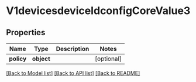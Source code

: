 # V1devicesdeviceIdconfigCoreValue3

## Properties
Name | Type | Description | Notes
------------ | ------------- | ------------- | -------------
**policy** | **object** |  | [optional] 

[[Back to Model list]](../README.md#documentation-for-models) [[Back to API list]](../README.md#documentation-for-api-endpoints) [[Back to README]](../README.md)

